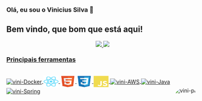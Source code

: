 ### Olá, eu sou o Vinicius Silva 👋
## Bem vindo, que bom que está aqui!

<div align="center">
  <a href="https://github.com/viniciusconceicao">
  <img height="180em" src="https://github-readme-stats.vercel.app/api?username=viniciusconceicao&show_icons=true&theme=dracula&include_all_commits=true&count_private=true"/>
  <img height="180em" src="https://github-readme-stats.vercel.app/api/top-langs/?username=viniciusconceicao&layout=compact&langs_count=7&theme=dracula"/>
</div>
  
  
  
  <H3 style="margin-top: 20px;">Principais ferramentas </H3>
  <div style="display: inline_block"><br>
    
  <img align="center" alt="vini-Docker" height="30" width="40" src="https://cdn.jsdelivr.net/gh/devicons/devicon/icons/docker/docker-plain.svg">
    
  <img align="center" alt="vini-React" height="30" width="40" src="https://raw.githubusercontent.com/devicons/devicon/master/icons/react/react-original.svg">
    
  <img align="center" alt="vini-HTML" height="30" width="40" src="https://raw.githubusercontent.com/devicons/devicon/master/icons/html5/html5-original.svg">
    
  <img align="center" alt="vini-CSS" height="30" width="40" src="https://raw.githubusercontent.com/devicons/devicon/master/icons/css3/css3-original.svg">
    
  <img align="center" alt="vini-Js" height="30" width="40" src="https://raw.githubusercontent.com/devicons/devicon/master/icons/javascript/javascript-plain.svg">
    
  <img align="center" alt="vini-AWS" height="30" width="40" src="https://cdn.jsdelivr.net/gh/devicons/devicon/icons/amazonwebservices/amazonwebservices-original.svg">
    
  <img align="center" alt="vini-Java" height="30" width="40" src="https://cdn.jsdelivr.net/gh/devicons/devicon/icons/java/java-plain.svg">
  
  <img align="center" alt="vini-Spring" height="30" width="40" src="https://cdn.jsdelivr.net/gh/devicons/devicon/icons/spring/spring-original.svg">
    
  <img align="right" alt="vini-pic" height="150" style="border-radius:50px;" src="https://c.tenor.com/yFKbJFsOvs4AAAAM/luffy-smile-luffy-giggle.gif">
  </div>
